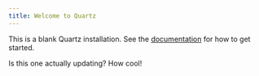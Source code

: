 ```yaml
---
title: Welcome to Quartz
---
```


This is a blank Quartz installation.
See the [documentation](https://quartz.jzhao.xyz) for how to get started.

Is this one actually updating? How cool!